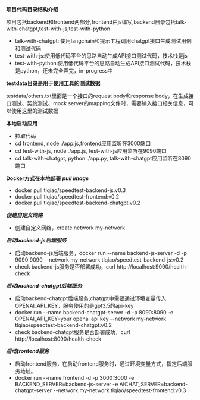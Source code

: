 **项目代码目录结构介绍**

项目包括backend和frontend两部分,frontend由js编写,backend目录包括talk-with-chatgpt,test-with-js,test-with-python

* talk-with-chatgpt: 使用langchain和提示工程调用chatgpt接口生成测试用例和测试代码
* test-with-js:使用低代码平台的思路自动生成API接口测试代码，技术栈是js
* test-with-python:使用低代码平台的思路自动生成API接口测试代码，技术栈是python，还未完全弄完，in-progress中

**testdata目录是用于使用工具的测试数据**

testdata/others.txt里面是一个接口的request body和response body，在生成接口测试、契约测试、mock server的mapping文件时，需要输入接口相关信息，可以使用这里的测试数据


**本地启动应用**
* 拉取代码
* cd frontend, node ./app.js,frontend应用监听在3000端口
* cd test-with-js, node ./app.js, test-with-js应用监听在9090端口
* cd talk-with-chatgpt, python ./app.py, talk-with-chatgpt应用监听在8090端口


**Docker方式在本地部署**
***pull image***
* docker pull tlqiao/speedtest-backend-js:v0.3
* docker pull tlqiao/speedtest-frontend:v0.2
* docker pull tlqiao/speedtest-backend-chatgpt:v0.2

***创建自定义网络***
* 创建自定义网络，create network my-network

***启动backend-js后端服务***
* 启动backend-js后端服务，docker run --name backend-js-server -d -p 9090:9090 --network my-network tlqiao/speedtest-backend-js:v0.2
* check backend-js服务是否部署成功，curl http://localhost:9090/health-check

***启动backend-chatgpt后端服务***
* 启动backend-chatgpt后端服务,chatgpt中需要通过环境变量传入OPENAI_API_KEY，服务使用的是gpt3.5的api-key
* docker run --name backend-chatgpt-server -d -p 8090:8090 -e OPENAI_API_KEY=your openai api key --network my-network tlqiao/speedtest-backend-chatgpt:v0.2
* check backend-chatgpt服务是否部署成功，curl http://localhost:8090/health-check

***启动frontend服务***
* 启动frontend服务，在启动frontend服务时，通过环境变量方式，指定后端服务地址。
* docker run --name frontend -d -p 3000:3000 -e BACKEND_SERVER=backend-js-server -e AICHAT_SERVER=backend-chatgpt-server --network my-network tlqiao/speedtest-frontend:v0.3
